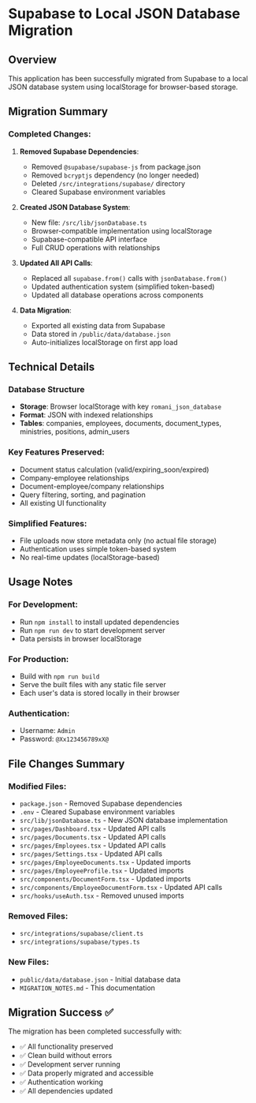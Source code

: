 # Supabase to Local JSON Database Migration

## Overview
This application has been successfully migrated from Supabase to a local JSON database system using localStorage for browser-based storage.

## Migration Summary

### Completed Changes:
1. **Removed Supabase Dependencies**:
   - Removed `@supabase/supabase-js` from package.json
   - Removed `bcryptjs` dependency (no longer needed)
   - Deleted `/src/integrations/supabase/` directory
   - Cleared Supabase environment variables

2. **Created JSON Database System**:
   - New file: `/src/lib/jsonDatabase.ts`
   - Browser-compatible implementation using localStorage
   - Supabase-compatible API interface
   - Full CRUD operations with relationships

3. **Updated All API Calls**:
   - Replaced all `supabase.from()` calls with `jsonDatabase.from()`
   - Updated authentication system (simplified token-based)
   - Updated all database operations across components

4. **Data Migration**:
   - Exported all existing data from Supabase
   - Data stored in `/public/data/database.json`
   - Auto-initializes localStorage on first app load

## Technical Details

### Database Structure
- **Storage**: Browser localStorage with key `romani_json_database`
- **Format**: JSON with indexed relationships
- **Tables**: companies, employees, documents, document_types, ministries, positions, admin_users

### Key Features Preserved:
- Document status calculation (valid/expiring_soon/expired)
- Company-employee relationships
- Document-employee/company relationships
- Query filtering, sorting, and pagination
- All existing UI functionality

### Simplified Features:
- File uploads now store metadata only (no actual file storage)
- Authentication uses simple token-based system
- No real-time updates (localStorage-based)

## Usage Notes

### For Development:
- Run `npm install` to install updated dependencies
- Run `npm run dev` to start development server
- Data persists in browser localStorage

### For Production:
- Build with `npm run build`
- Serve the built files with any static file server
- Each user's data is stored locally in their browser

### Authentication:
- Username: `Admin`
- Password: `@Xx123456789xX@`

## File Changes Summary

### Modified Files:
- `package.json` - Removed Supabase dependencies
- `.env` - Cleared Supabase environment variables
- `src/lib/jsonDatabase.ts` - New JSON database implementation
- `src/pages/Dashboard.tsx` - Updated API calls
- `src/pages/Documents.tsx` - Updated API calls
- `src/pages/Employees.tsx` - Updated API calls
- `src/pages/Settings.tsx` - Updated API calls
- `src/pages/EmployeeDocuments.tsx` - Updated imports
- `src/pages/EmployeeProfile.tsx` - Updated imports
- `src/components/DocumentForm.tsx` - Updated imports
- `src/components/EmployeeDocumentForm.tsx` - Updated API calls
- `src/hooks/useAuth.tsx` - Removed unused imports

### Removed Files:
- `src/integrations/supabase/client.ts`
- `src/integrations/supabase/types.ts`

### New Files:
- `public/data/database.json` - Initial database data
- `MIGRATION_NOTES.md` - This documentation

## Migration Success ✅

The migration has been completed successfully with:
- ✅ All functionality preserved
- ✅ Clean build without errors
- ✅ Development server running
- ✅ Data properly migrated and accessible
- ✅ Authentication working
- ✅ All dependencies updated